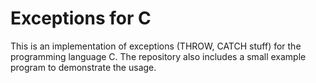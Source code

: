 Exceptions for C
================

This is an implementation of exceptions (THROW, CATCH stuff)
for the programming language C.
The repository also includes a small example program
to demonstrate the usage.
